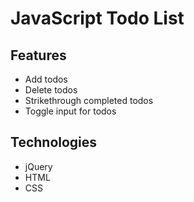 # JavaScript Todo List

## Features

* Add todos
* Delete todos
* Strikethrough completed todos
* Toggle input for todos

## Technologies

* jQuery
* HTML
* CSS
